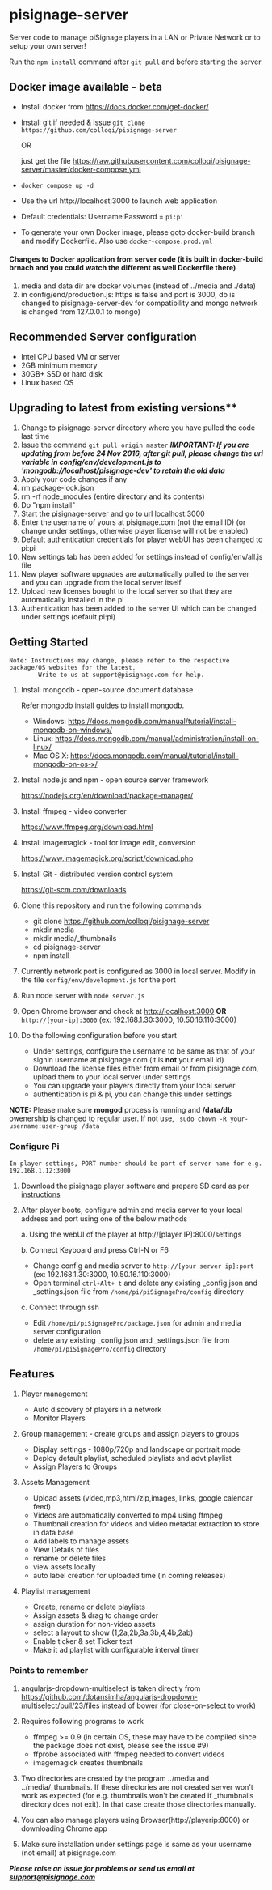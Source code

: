 # pisignage-server 

Server code to manage piSignage players in a LAN or Private Network or to setup your own server!

Run the `npm install` command after `git pull` and before starting the server
  
## Docker image available - beta
- Install docker from https://docs.docker.com/get-docker/
- Install git if needed & issue `git clone https://github.com/colloqi/pisignage-server`

   OR

   just get the file https://raw.githubusercontent.com/colloqi/pisignage-server/master/docker-compose.yml
- `docker compose up -d`
- Use the url http://localhost:3000  to launch web application
- Default credentials: Username:Password = `pi:pi`
- To generate your own Docker image, please goto docker-build branch and modify Dockerfile. Also use `docker-compose.prod.yml`


#### Changes to Docker application from server code (it is built in docker-build brnach and you could watch the different as well Dockerfile there)
1. media and data dir are docker volumes (instead of ../media and ./data)
2. in config/end/production.js: https is false and port is 3000, db is changed to pisignage-server-dev for compatibility and mongo network is changed from 127.0.0.1 to mongo)

## Recommended Server configuration
- Intel CPU based VM or server
- 2GB minimum memory
- 30GB+ SSD or hard disk
- Linux based OS

## Upgrading to latest from existing versions**

1. Change to pisignage-server directory where you have pulled the code last time
2. Issue the command `git pull origin master`
   ***IMPORTANT: If you are updating from before 24 Nov 2016, after git pull, please change the uri variable in config/env/development.js to 'mongodb://localhost/pisignage-dev' to retain the old data***
3. Apply your code changes if any
4. rm package-lock.json
5. rm -rf node_modules (entire directory and its contents)
6. Do "npm install"
7. Start the pisignage-server and go to url localhost:3000
8. Enter the username of yours at pisignage.com (not the email ID) (or change under settings, otherwise player license will not be enabled)
9. Default authentication credentials for player webUI has been changed to pi:pi
10. New settings tab has been added for settings instead of config/env/all.js file
11. New player software upgrades are automatically pulled to the server and you can upgrade from the local server itself
12. Upload new licenses bought to the local server so that they are automatically installed in the pi
13. Authentication has been added to the server UI which can be changed under settings (default pi:pi)

## Getting Started


    Note: Instructions may change, please refer to the respective package/OS websites for the latest,
            Write to us at support@pisignage.com for help.


1. Install mongodb - open-source document database

    Refer mongodb install guides to install mongodb.

   - Windows: https://docs.mongodb.com/manual/tutorial/install-mongodb-on-windows/
   - Linux: https://docs.mongodb.com/manual/administration/install-on-linux/
   - Mac OS X: https://docs.mongodb.com/manual/tutorial/install-mongodb-on-os-x/

2. Install node.js and npm - open source server framework

   https://nodejs.org/en/download/package-manager/

3. Install ffmpeg - video converter

   https://www.ffmpeg.org/download.html

4. Install imagemagick - tool for image edit, conversion

    https://www.imagemagick.org/script/download.php

5. Install Git -  distributed version control system

    https://git-scm.com/downloads

5. Clone this repository and run the following commands

    - git clone https://github.com/colloqi/pisignage-server
    - mkdir media
    - mkdir media/_thumbnails
    - cd pisignage-server
    - npm install

6. Currently network port is configured as 3000 in local server. Modify in the file `config/env/development.js` for the port

7. Run node server with `node server.js`

8. Open Chrome browser and check at [http://localhost:3000](http://localhost:3000) **OR** `http://[your-ip]:3000` (ex: 192.168.1.30:3000, 10.50.16.110:3000)

9. Do the following configuration before you start
    - Under settings, configure the username to be same as that of your signin username at pisignage.com (it is **not** your email id)
    - Download the license files either from email or from pisignage.com, upload them to your local server under settings
    - You can upgrade your players directly from your local server
    - authentication is pi & pi, you can change this under settings

**NOTE:** Please make sure **mongod** process is running and **/data/db** owenership is changed to regular user. If not use, ``` sudo chown -R your-username:user-group /data```
### Configure Pi

    In player settings, PORT number should be part of server name for e.g. 192.168.1.12:3000

1. Download the pisignage player software and prepare SD card as per [instructions](https://github.com/colloqi/piSignage#method-1-download-image-and-prepare-the-sd-card)

2. After player boots, configure admin and media server to your local address and port using one of the below methods

   a. Using the webUI of the player at http://[player IP]:8000/settings

   b. Connect Keyboard and press Ctrl-N or F6
      * Change config and media server to `http://[your server ip]:port` (ex: 192.168.1.30:3000, 10.50.16.110:3000)
      * Open terminal `ctrl+Alt+ t` and delete any existing _config.json and _settings.json file from `/home/pi/piSignagePro/config` directory

   c. Connect through ssh
      * Edit `/home/pi/piSignagePro/package.json` for admin and media server configuration
      * delete any existing _config.json and _settings.json file from `/home/pi/piSignagePro/config` directory

## Features

1. Player management
    - Auto discovery of players in a network
    - Monitor Players

2. Group management - create groups and assign players to groups
    - Display settings - 1080p/720p and landscape or portrait mode
    - Deploy default playlist, scheduled playlists and advt playlist
    - Assign Players to Groups

3. Assets Management
    - Upload assets (video,mp3,html/zip,images, links, google calendar feed)
    - Videos are automatically converted to mp4 using ffmpeg
    - Thumbnail creation for videos and video metadat extraction to store in data base
    - Add labels to manage assets
    - View Details of files
    - rename or delete files
    - view assets locally
    - auto label creation for uploaded time (in coming releases)

4. Playlist management
    - Create, rename or delete playlists
    - Assign assets & drag to change order
    - assign duration for non-video assets
    - select a layout to show (1,2a,2b,3a,3b,4,4b,2ab)
    - Enable ticker & set Ticker text
    - Make it ad playlist with configurable interval timer


### Points to remember

1. angularjs-dropdown-multiselect is taken directly from
    https://github.com/dotansimha/angularjs-dropdown-multiselect/pull/23/files instead of bower (for close-on-select to work)

2. Requires following programs to work
    - ffmpeg >= 0.9  (in certain OS, these may have to be compiled since the package does not exist,
      please see the issue #9)
    - ffprobe associated with ffmpeg needed to convert videos
    - imagemagick  creates thumbnails

3. Two directories are created by the program ../media and ../media/_thumbnails. If these directories are not created server won't work as expected (for e.g. thumbnails won't be created if _thumbnails directory does not exit). In that case create those directories manually.


4. You can also manage players using Browser(http://playerip:8000) or downloading Chrome app

5. Make sure installation under settings page is same as your username (not email) at pisignage.com


***Please raise an issue for problems or send us email at support@pisignage.com***
